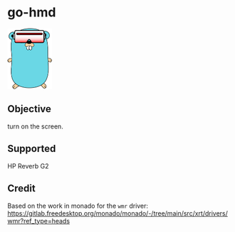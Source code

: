 # go-hmd

<img src="logo/gopher.png" width="100">

## Objective

turn on the screen.

## Supported 

HP Reverb G2

## Credit
Based on the work in monado for the `wmr` driver: https://gitlab.freedesktop.org/monado/monado/-/tree/main/src/xrt/drivers/wmr?ref_type=heads
